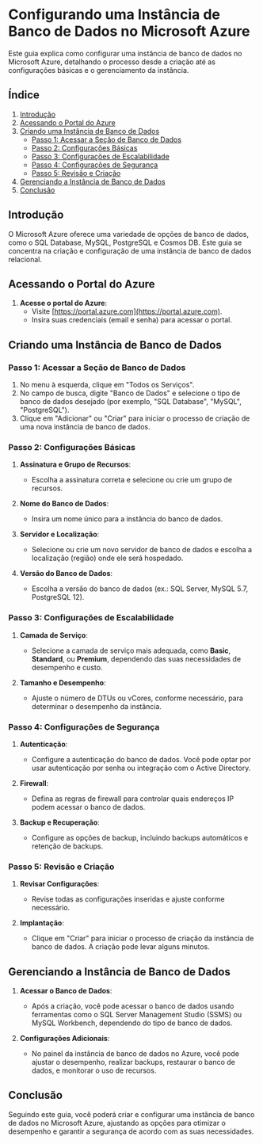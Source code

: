 # Configurando uma Instância de Banco de Dados no Microsoft Azure

Este guia explica como configurar uma instância de banco de dados no Microsoft Azure, detalhando o processo desde a criação até as configurações básicas e o gerenciamento da instância.

## Índice

1. [Introdução](#introdução)
2. [Acessando o Portal do Azure](#acessando-o-portal-do-azure)
3. [Criando uma Instância de Banco de Dados](#criando-uma-instância-de-banco-de-dados)
   - [Passo 1: Acessar a Seção de Banco de Dados](#passo-1-acessar-a-seção-de-banco-de-dados)
   - [Passo 2: Configurações Básicas](#passo-2-configurações-básicas)
   - [Passo 3: Configurações de Escalabilidade](#passo-3-configurações-de-escalabilidade)
   - [Passo 4: Configurações de Segurança](#passo-4-configurações-de-segurança)
   - [Passo 5: Revisão e Criação](#passo-5-revisão-e-criação)
4. [Gerenciando a Instância de Banco de Dados](#gerenciando-a-instância-de-banco-de-dados)
5. [Conclusão](#conclusão)

## Introdução

O Microsoft Azure oferece uma variedade de opções de banco de dados, como o SQL Database, MySQL, PostgreSQL e Cosmos DB. Este guia se concentra na criação e configuração de uma instância de banco de dados relacional.

## Acessando o Portal do Azure

1. **Acesse o portal do Azure**:
   - Visite [https://portal.azure.com](https://portal.azure.com).
   - Insira suas credenciais (email e senha) para acessar o portal.

## Criando uma Instância de Banco de Dados

### Passo 1: Acessar a Seção de Banco de Dados

1. No menu à esquerda, clique em "Todos os Serviços".
2. No campo de busca, digite "Banco de Dados" e selecione o tipo de banco de dados desejado (por exemplo, "SQL Database", "MySQL", "PostgreSQL").
3. Clique em "Adicionar" ou "Criar" para iniciar o processo de criação de uma nova instância de banco de dados.

### Passo 2: Configurações Básicas

1. **Assinatura e Grupo de Recursos**:
   - Escolha a assinatura correta e selecione ou crie um grupo de recursos.

2. **Nome do Banco de Dados**:
   - Insira um nome único para a instância do banco de dados.

3. **Servidor e Localização**:
   - Selecione ou crie um novo servidor de banco de dados e escolha a localização (região) onde ele será hospedado.

4. **Versão do Banco de Dados**:
   - Escolha a versão do banco de dados (ex.: SQL Server, MySQL 5.7, PostgreSQL 12).

### Passo 3: Configurações de Escalabilidade

1. **Camada de Serviço**:
   - Selecione a camada de serviço mais adequada, como **Basic**, **Standard**, ou **Premium**, dependendo das suas necessidades de desempenho e custo.

2. **Tamanho e Desempenho**:
   - Ajuste o número de DTUs ou vCores, conforme necessário, para determinar o desempenho da instância.

### Passo 4: Configurações de Segurança

1. **Autenticação**:
   - Configure a autenticação do banco de dados. Você pode optar por usar autenticação por senha ou integração com o Active Directory.

2. **Firewall**:
   - Defina as regras de firewall para controlar quais endereços IP podem acessar o banco de dados.

3. **Backup e Recuperação**:
   - Configure as opções de backup, incluindo backups automáticos e retenção de backups.

### Passo 5: Revisão e Criação

1. **Revisar Configurações**:
   - Revise todas as configurações inseridas e ajuste conforme necessário.

2. **Implantação**:
   - Clique em "Criar" para iniciar o processo de criação da instância de banco de dados. A criação pode levar alguns minutos.

## Gerenciando a Instância de Banco de Dados

1. **Acessar o Banco de Dados**:
   - Após a criação, você pode acessar o banco de dados usando ferramentas como o SQL Server Management Studio (SSMS) ou MySQL Workbench, dependendo do tipo de banco de dados.

2. **Configurações Adicionais**:
   - No painel da instância de banco de dados no Azure, você pode ajustar o desempenho, realizar backups, restaurar o banco de dados, e monitorar o uso de recursos.

## Conclusão

Seguindo este guia, você poderá criar e configurar uma instância de banco de dados no Microsoft Azure, ajustando as opções para otimizar o desempenho e garantir a segurança de acordo com as suas necessidades.
